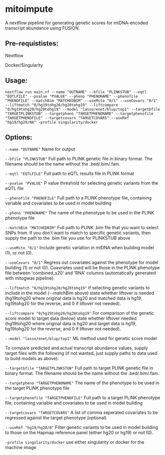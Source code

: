 # mitoimpute

A nextflow pipeline for generating genetic scores for mtDNA-encoded transcript abundance using FUSION.

## Pre-requististes:

Nextflow

Docker/Singularity

## Usage:

```nextflow run main.nf --name "OUTNAME" --bfile "PLINKSTUB" --eqtl "EQTLFILE" --pvalue "PVALUE" --pheno "PHENONAME" --phenofile "PHENOFILE" --matchBim "MATCHEDBIM" --useMito "0/1" --useCovars "0/1" --liftmatch "0/hg19tohg20/hg20tohg19" --liftcompare "0/hg19tohg20/hg20tohg19" --model "lasso/enet/blup/top1" --targetbfile "TARGETPLINKSTUB" --targetpheno "TARGETPHENONAME" --targetphenofile "TARGETPHENOFILE" --targetcovars "TARGETCOVARS" --useRef "hg19/hg20/NA" -profile singularity/docker```

## Options:

```--name "OUTNAME"``` Name for output

```--bfile "PLINKSTUB"``` Full path to PLINK genetic file in binary format. The filename should be the name without the .bed/.bim/.fam.

```--eqtl "EQTLFILE"``` Full path to eQTL results file in PLINK format

```--pvalue "PVALUE"``` P value threshold for selecting genetic variants from the eQTL file

```--phenofile "PHENOFILE"``` Full path to a PLINK phenotype file, containing variable and covariates to be used in model building

```--pheno "PHENONAME"``` The name of the phenotype to be used in the PLINK phenotype file

```--matchBim "MATCHEDBIM"``` Full path to PLINK .bim file that you want to select SNPs from.  If you don't want to match to specific genetic variants, then supply the path to the .bim file you use for PLINKSTUB above

```--useMito "0/1"``` Include genetic variation in mtDNA when building model (1), or not (0).

```--useCovars "0/1"``` Regress out covariates against the phenotype for model building (1) or not (0).  Coavriates used will be those in the PLINK phenotype file between 'combined_s20' and 'RNA' columns (automatically generated with mitogwas pipeline).

```--liftmatch "0/hg19tohg20/hg20tohg19"``` If selecting genetic variants to include in the model (--matchBim above) state whether liftover is needed (hg19tohg20 where original data is hg20 and matched data is hg19, hg19tohg20 for the reverse, and 0 if liftover not needed).

```--liftcompare "0/hg19tohg20/hg20tohg19"``` For comparison of the genetic score model to target data (below) state whether liftover needed (hg19tohg20 where original data is hg20 and target data is hg19, hg19tohg20 for the reverse, and 0 if liftover not needed).

```--model "lasso/enet/blup/top1"``` ML method used for genetic score model

To compare predicted and actual transcript abundance values, supply target files with the following (if not wanted, just supply paths to data used to build models as above):

```--targetbfile "TARGETPLINKSTUB"``` Full path to target PLINK genetic file in binary format. The filename should be the name without the .bed/.bim/.fam. 

```--targetpheno "TARGETPHENONAME"``` The name of the phenotype to be used in the target PLINK phenotype file

```--targetphenofile "TARGETPHENOFILE"``` Full path to a target PLINK phenotype file, containing variable and covariates to be used in model building

```--targetcovars "TARGETCOVARS"``` A list of comma seperated covariates to be regressed against the target phenotype (optional)

```--useRef "hg19/hg20/0"``` Filter genetic variants to be used in model building to those on the Hapmap reference panel (either hg20 or hg19) or not (0).

```-profile singularity/docker``` use either singularity or docker for the machine image
